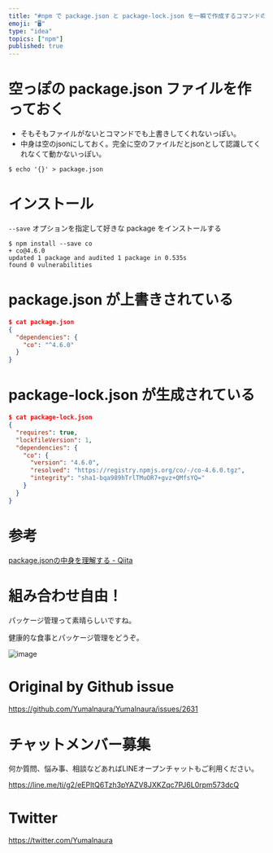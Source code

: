 ```yaml
---
title: "#npm で package.json と package-lock.json を一瞬で作成するコマンドの例"
emoji: "🖥"
type: "idea"
topics: ["npm"]
published: true
---
```


# 空っぽの package.json ファイルを作っておく

- そもそもファイルがないとコマンドでも上書きしてくれないっぽい。
- 中身は空のjsonにしておく。完全に空のファイルだとjsonとして認識してくれなくて動かないっぽい。

```
$ echo '{}' > package.json
```

# インストール

`--save` オプションを指定して好きな package をインストールする

```
$ npm install --save co
+ co@4.6.0
updated 1 package and audited 1 package in 0.535s
found 0 vulnerabilities
````

# package.json が上書きされている

```json
$ cat package.json
{
  "dependencies": {
    "co": "^4.6.0"
  }
}
```

# package-lock.json が生成されている

```json
$ cat package-lock.json
{
  "requires": true,
  "lockfileVersion": 1,
  "dependencies": {
    "co": {
      "version": "4.6.0",
      "resolved": "https://registry.npmjs.org/co/-/co-4.6.0.tgz",
      "integrity": "sha1-bqa989hTrlTMuOR7+gvz+QMfsYQ="
    }
  }
}
```

# 参考

[package.jsonの中身を理解する - Qiita](https://qiita.com/dondoko-susumu/items/cf252bd6494412ed7847)

# 組み合わせ自由！

パッケージ管理って素晴らしいですね。

健康的な食事とパッケージ管理をどうぞ。

![image](https://user-images.githubusercontent.com/13635059/67654173-02420a00-f990-11e9-88bd-c6e8b8161e76.png)


# Original by Github issue

https://github.com/YumaInaura/YumaInaura/issues/2631








<!-- Update From Qiita API -->

# チャットメンバー募集


何か質問、悩み事、相談などあればLINEオープンチャットもご利用ください。

https://line.me/ti/g2/eEPltQ6Tzh3pYAZV8JXKZqc7PJ6L0rpm573dcQ





# Twitter


https://twitter.com/YumaInaura


<!-- Update From Qiita API -->


